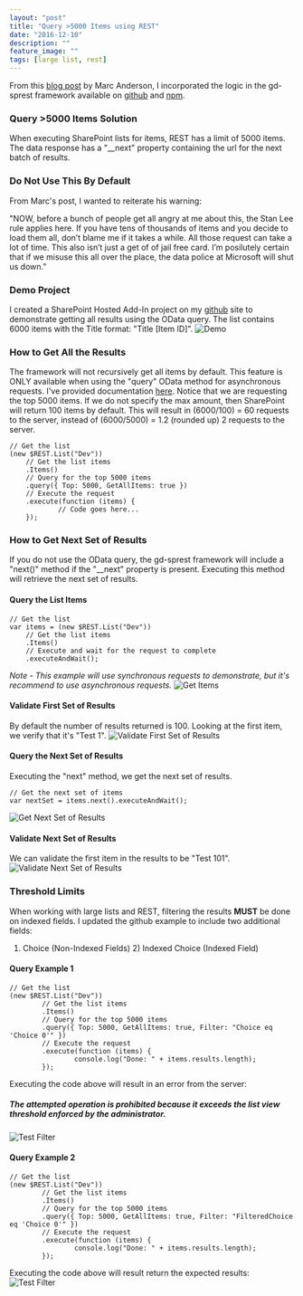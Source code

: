 ```yaml
---
layout: "post"
title: "Query >5000 Items using REST"
date: "2016-12-10"
description: ""
feature_image: ""
tags: [large list, rest]
---
```


From this [blog post](http://sympmarc.com/2016/11/30/25696) by Marc Anderson, I incorporated the logic in the gd-sprest framework available on [github](https://github.com/gunjandatta/sprest) and [npm](https://www.npmjs.com/package/gd-sprest).

<!--more-->

### Query >5000 Items Solution

When executing SharePoint lists for items, REST has a limit of 5000 items. The data response has a "\_\_next" property containing the url for the next batch of results.

### Do Not Use This By Default

From Marc's post, I wanted to reiterate his warning:

"NOW, before a bunch of people get all angry at me about this, the Stan Lee rule applies here. If you have tens of thousands of items and you decide to load them all, don’t blame me if it takes a while. All those request can take a lot of time. This also isn’t just a get of of jail free card. I’m posilutely certain that if we misuse this all over the place, the data police at Microsoft will shut us down."

### Demo Project

I created a SharePoint Hosted Add-In project on my [github](https://github.com/gunjandatta/sprest-large-list) site to demonstrate getting all results using the OData query. The list contains 6000 items with the Title format: "Title \[Item ID\]". ![Demo](https://github.com/gunjandatta/sprest-large-list/raw/master/Dev.LargeListExample/Images/demo.png)

### How to Get All the Results

The framework will not recursively get all items by default. This feature is ONLY available when using the "query" OData method for asynchronous requests. I've provided documentation [here](https://github.com/gunjandatta/sprest/wiki/OData-Query). Notice that we are requesting the top 5000 items. If we do not specify the max amount, then SharePoint will return 100 items by default. This will result in (6000/100) = 60 requests to the server, instead of (6000/5000) = 1.2 (rounded up) 2 requests to the server.

```
// Get the list
(new $REST.List("Dev"))
    // Get the list items
    .Items()
    // Query for the top 5000 items
    .query({ Top: 5000, GetAllItems: true })
    // Execute the request
    .execute(function (items) {
            // Code goes here...
    });

```

### How to Get Next Set of Results

If you do not use the OData query, the gd-sprest framework will include a "next()" method if the "\_\_next" property is present. Executing this method will retrieve the next set of results.

#### Query the List Items

```
// Get the list
var items = (new $REST.List("Dev"))
    // Get the list items
    .Items()
    // Execute and wait for the request to complete
    .executeAndWait();

```

_Note - This example will use synchronous requests to demonstrate, but it's recommend to use asynchronous requests._ ![Get Items](images/LargeList/getItems.png)

#### Validate First Set of Results

By default the number of results returned is 100. Looking at the first item, we verify that it's "Test 1". ![Validate First Set of Results](images/LargeList/validateFirstSetOfResults.png)

#### Query the Next Set of Results

Executing the "next" method, we get the next set of results.

```
// Get the next set of items
var nextSet = items.next().executeAndWait();

```

![Get Next Set of Results](images/LargeList/getNextSetOfResults.png)

#### Validate Next Set of Results

We can validate the first item in the results to be "Test 101". ![Validate Next Set of Results](images/LargeList/validateNextSetOfResults.png)

### Threshold Limits

When working with large lists and REST, filtering the results **MUST** be done on indexed fields. I updated the github example to include two additional fields:

1) Choice (Non-Indexed Fields) 2) Indexed Choice (Indexed Field)

#### Query Example 1

```
// Get the list
(new $REST.List("Dev"))
        // Get the list items
        .Items()
        // Query for the top 5000 items
        .query({ Top: 5000, GetAllItems: true, Filter: "Choice eq 'Choice 0'" })
        // Execute the request
        .execute(function (items) {
                console.log("Done: " + items.results.length);
        });

```

Executing the code above will result in an error from the server:

##### The attempted operation is prohibited because it exceeds the list view threshold enforced by the administrator.

![Test Filter](images/LargeList/testFilterOnNonIndexedField.png)

#### Query Example 2

```
// Get the list
(new $REST.List("Dev"))
        // Get the list items
        .Items()
        // Query for the top 5000 items
        .query({ Top: 5000, GetAllItems: true, Filter: "FilteredChoice eq 'Choice 0'" })
        // Execute the request
        .execute(function (items) {
                console.log("Done: " + items.results.length);
        });

```

Executing the code above will result return the expected results: ![Test Filter](images/LargeList/testFilterOnIndexedField.png)
